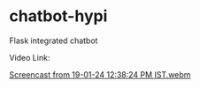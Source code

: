 # chatbot-hypi
Flask integrated chatbot

Video Link:


[Screencast from 19-01-24 12:38:24 PM IST.webm](https://github.com/akaisky07/chatbot-hypi/assets/104855741/22ffd4fc-61e2-4f2c-990c-f21925c83ba8)
